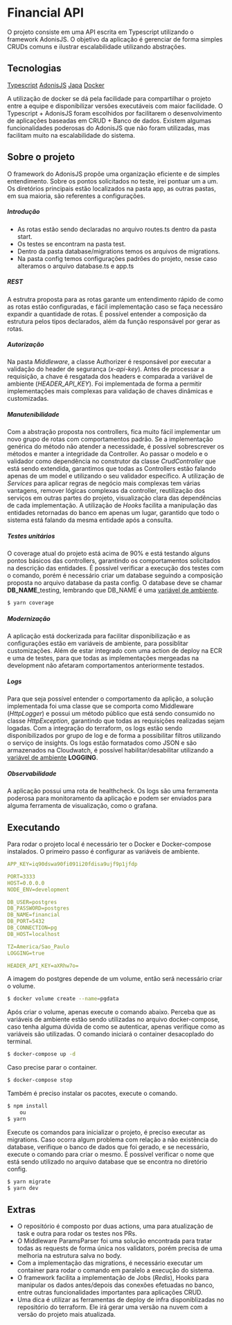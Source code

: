 # Financial API

O projeto consiste em uma API escrita em Typescript utilizando o framework AdonisJS. O objetivo da aplicação é gerenciar de forma simples CRUDs comuns e ilustrar escalabilidade utilizando abstrações.

## Tecnologias

<a href='https://www.typescriptlang.org/'>Typescript</a>
<a href='https://adonisjs.com/'>AdonisJS</a>
<a href='https://github.com/thetutlage/japa'>Japa</a>
<a href='https://www.docker.com/'>Docker</a>

A utilização de docker se dá pela facilidade para compartilhar o projeto entre a equipe e disponibilizar versões executáveis com maior facilidade. O Typescript + AdonisJS foram escolhidos por facilitarem o desenvolvimento de aplicações baseadas em CRUD + Banco de dados. Existem algumas funcionalidades poderosas do AdonisJS que não foram utilizadas, mas facilitam muito na escalabilidade do sistema.

## Sobre o projeto

O framework do AdonisJS propõe uma organização eficiente e de simples entendimento. Sobre os pontos solicitados no teste, irei pontuar um a um. Os diretórios principais estão localizados na pasta app, as outras pastas, em sua maioria, são referentes a configurações. 

##### Introdução
- As rotas estão sendo declaradas no arquivo routes.ts dentro da pasta start.
- Os testes se encontram na pasta test.
- Dentro da pasta database/migrations temos os arquivos de migrations.
- Na pasta config temos configurações padrões do projeto, nesse caso alteramos o arquivo database.ts e app.ts

##### REST
A estrutra proposta para as rotas garante um entendimento rápido de como as rotas estão configuradas, e fácil implementação caso se faça necessáro expandir a quantidade de rotas. É possível entender a composição da estrutura pelos tipos declarados, além da função responsável por gerar as rotas.

##### Autorização

Na pasta *Middleware*, a classe Authorizer é responsável por executar a validação do header de segurança (*x-api-key*). Antes de processar a requisição, a chave é resgatada dos headers e comparada a variável de ambiente (*HEADER_API_KEY*). Foi implementada de forma a permitir implementações mais complexas para validação de chaves dinâmicas e customizadas.

##### Manutenibilidade

Com a abstração proposta nos controllers, fica muito fácil implementar um novo grupo de rotas com comportamentos padrão. Se a implementação genérica do método não atender a necessidade, é possível sobrescrever os métodos e manter a integridade da Controller. 
Ao passar o modelo e o validador como dependência no construtor da classe *CrudController* que está sendo extendida, garantimos que todas as Controllers estão falando apenas de um model e utilizando o seu validador específico.
A utilização de *Services* para aplicar regras de negócio mais complexas tem várias vantagens, remover lógicas complexas da controller, reutilização dos serviços em outras partes do projeto, visualização clara das dependências de cada implementação.
A utilização de *Hooks* facilita a manipulação das entidades retornadas do banco em apenas um lugar, garantido que todo o sistema está falando da mesma entidade após a consulta.

##### Testes unitários

O coverage atual do projeto está acima de 90% e está testando alguns pontos básicos das controllers, garantindo os comportamentos solicitados na descrição das entidades. É possível verificar a execução dos testes com o comando, porém é necessário criar um database seguindo a composição proposta no arquivo database da pasta config. O database deve se chamar **DB_NAME**_testing, lembrando que DB_NAME é uma [variável de ambiente](#executando).
~~~sh
$ yarn coverage
~~~

##### Modernização

A aplicação está dockerizada para facilitar disponibilização e as configurações estão em variáveis de ambiente, para possiblitar customizações. Além de estar integrado com uma action de deploy na ECR e uma de testes, para que todas as implementações mergeadas na development não afetaram comportamentos anteriormente testados.

##### Logs

Para que seja possível entender o comportamento da aplição, a solução implementada foi uma classe que se comporta como Middleware (*HttpLogger*) e possui um método público que está sendo consumido no classe *HttpException*, garantindo que todas as requisições realizadas sejam logadas. Com a integração do terraform, os logs estão sendo disponibilizados por grupo de log e de forma a possibilitar filtros utilizando o serviço de insights. Os logs estão formatados como JSON e são armazenados na Cloudwatch, é possível habilitar/desabilitar utilizando a [variável de ambiente](#executando) **LOGGING**.

##### Observabilidade

A aplicação possui uma rota de healthcheck. Os logs são uma ferramenta poderosa para monitoramento da aplicação e podem ser enviados para alguma ferramenta de visualização, como o grafana.

## Executando

Para rodar o projeto local é necessário ter o Docker e Docker-compose instalados. O primeiro passo é configurar as variáveis de ambiente.

~~~yml
APP_KEY=iq90dswa90fi091i20fdisa9ujf9p1jfdp

PORT=3333
HOST=0.0.0.0
NODE_ENV=development

DB_USER=postgres
DB_PASSWORD=postgres
DB_NAME=financial
DB_PORT=5432
DB_CONNECTION=pg
DB_HOST=localhost

TZ=America/Sao_Paulo
LOGGING=true

HEADER_API_KEY=aXRhw7o=
~~~

A imagem do postgres depende de um volume, então será necessário criar o volume.

~~~sh
$ docker volume create --name=pgdata
~~~

Após criar o volume, apenas execute o comando abaixo. Perceba que as variáveis de ambiente estão sendo utilizadas no arquivo docker-compose, caso tenha alguma dúvida de como se autenticar, apenas verifique como as variáveis são utilizadas. O comando iniciará o container desacoplado do terminal.

~~~sh
$ docker-compose up -d
~~~

Caso precise parar o container. 

~~~sh
$ docker-compose stop
~~~

Também é preciso instalar os pacotes, execute o comando.

~~~sh
$ npm install 
    ou 
$ yarn
~~~

Execute os comandos para inicializar o projeto, é preciso executar as migrations. Caso ocorra algum problema com relação a não existência do database, verifique o banco de dados que foi gerado, e se necessário, execute o comando para criar o mesmo. É possível verificar o nome que está sendo utilizado no arquivo database que se encontra no diretório config.

~~~ sh
$ yarn migrate
$ yarn dev
~~~

## Extras

- O repositório é composto por duas actions, uma para atualização de task e outra para rodar os testes nos PRs.
- O Middleware ParamsParser foi uma solução encontrada para tratar todas as requests de forma única nos validators, porém precisa de uma melhoria na estrutura salva no body.
- Com a implementação das migrations, é necessário executar um container para rodar o comando em paralelo a execução do sistema.
- O framework facilita a implementação de Jobs (*Redis*), Hooks para manipular os dados antes/depois das conexões efetuadas no banco, entre outras funcionalidades importantes para aplicações CRUD.
- Uma dica é utilizar as ferramentas de deploy de infra disponiblizadas no repositório do terraform. Ele irá gerar uma versão na nuvem com a versão do projeto mais atualizada.